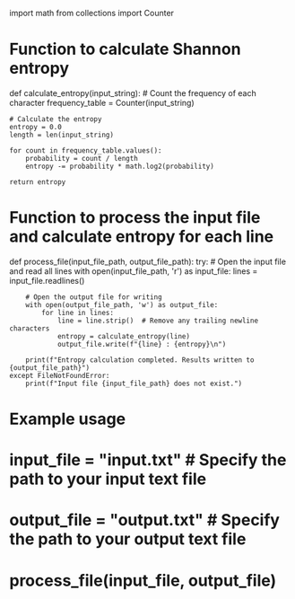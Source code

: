 import math
from collections import Counter

# Function to calculate Shannon entropy
def calculate_entropy(input_string):
    # Count the frequency of each character
    frequency_table = Counter(input_string)
    
    # Calculate the entropy
    entropy = 0.0
    length = len(input_string)
    
    for count in frequency_table.values():
        probability = count / length
        entropy -= probability * math.log2(probability)
    
    return entropy

# Function to process the input file and calculate entropy for each line
def process_file(input_file_path, output_file_path):
    try:
        # Open the input file and read all lines
        with open(input_file_path, 'r') as input_file:
            lines = input_file.readlines()
        
        # Open the output file for writing
        with open(output_file_path, 'w') as output_file:
            for line in lines:
                line = line.strip()  # Remove any trailing newline characters
                entropy = calculate_entropy(line)
                output_file.write(f"{line} : {entropy}\n")
        
        print(f"Entropy calculation completed. Results written to {output_file_path}")
    except FileNotFoundError:
        print(f"Input file {input_file_path} does not exist.")

# Example usage
# input_file = "input.txt"  # Specify the path to your input text file
# output_file = "output.txt"  # Specify the path to your output text file
# process_file(input_file, output_file)
